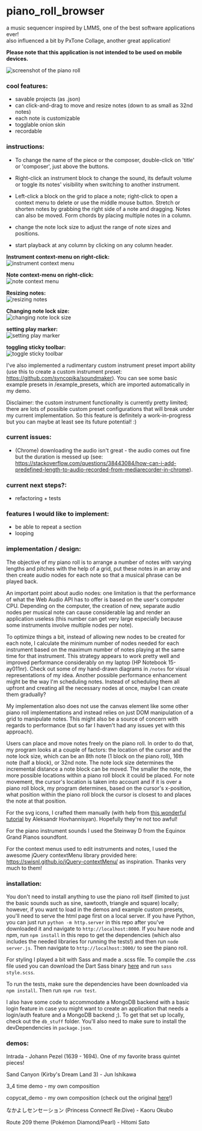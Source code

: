 # piano_roll_browser    
a music sequencer inspired by LMMS, one of the best software applications ever!    
also influenced a bit by PxTone Collage, another great application!    
    
**Please note that this application is not intended to be used on mobile devices.**    
    
![screenshot of the piano roll](screenshots/current.png "current look")    
    
### cool features:    
- savable projects (as .json)    
- can click-and-drag to move and resize notes (down to as small as 32nd notes)   
- each note is customizable    
- togglable onion skin    
- recordable    
    
### instructions:    
- To change the name of the piece or the composer, double-click on 'title' or 'composer', just above the buttons.     
    
- Right-click an instrument block to change the sound, its default volume or toggle its notes' visibility when switching to another instrument.    
    
- Left-click a block on the grid to place a note; right-click to open a context menu to delete or use the middle mouse button. Stretch or shorten notes by grabbing the right side of a note and dragging. Notes can also be moved. Form chords by placing multiple notes in a column.    
    
- change the note lock size to adjust the range of note sizes and positions.    
    
- start playback at any column by clicking on any column header.    
    
**Instrument context-menu on right-click:**    
![instrument context menu](screenshots/instrument_menu.gif "instrument context menu")   
    
**Note context-menu on right-click:**    
![note context menu](screenshots/note_menu.gif "note context menu")   
    
**Resizing notes:**    
![resizing notes](screenshots/note_resize.gif "resizing notes")    
    
**Changing note lock size:**    
![changing note lock size](screenshots/note_lock.gif "changing note lock size")    
    
**setting play marker:**    
![setting play marker](screenshots/playmarker.gif "setting playback at a certain column with the play marker")    
    
**toggling sticky toolbar:**    
![toggle sticky toolbar](screenshots/sticky_toolbar.gif "toggling the toolbar to be sticky")    
    
I've also implemented a rudimentary custom instrument preset import ability (use this to create a custom instrument preset: https://github.com/syncopika/soundmaker). You can see some basic example presets in /example_presets, which are imported automatically in my demo.    
    
Disclaimer: the custom instrument functionality is currently pretty limited; there are lots of possible custom preset configurations that will break under my current implementation. So this feature is definitely a work-in-progress but you can maybe at least see its future potential! :)    
    
### current issues:        
- (Chrome) downloading the audio isn't great - the audio comes out fine but the duration is messed up (see: https://stackoverflow.com/questions/38443084/how-can-i-add-predefined-length-to-audio-recorded-from-mediarecorder-in-chrome).    
    
### current next steps?:    
- refactoring + tests    
    
### features I would like to implement:    
- be able to repeat a section    
- looping
    
### implementation / design:    
The objective of my piano roll is to arrange a number of notes with varying lengths and pitches with the help of a grid, put these notes in an array and then create audio nodes for each note so that a musical phrase can be played back.    
    
An important point about audio nodes: one limitation is that the performance of what the Web Audio API has to offer is based on the user's computer CPU. Depending on the computer, the creation of new, separate audio nodes per musical note can cause considerable lag and render an application useless (this number can get very large especially because some instruments involve multiple nodes per note).    
    
To optimize things a bit, instead of allowing new nodes to be created for each note, I calculate the minimum number of nodes needed for each instrument based on the maximum number of notes playing at the same time for that instrument. This strategy appears to work pretty well and improved performance considerably on my laptop (HP Notebook 15-ay011nr). Check out some of my hand-drawn diagrams in `/notes` for visual representations of my idea. Another possible performance enhancement might be the way I'm scheduling notes. Instead of scheduling them all upfront and creating all the necessary nodes at once, maybe I can create them gradually?
    
My implementation also does not use the canvas element like some other piano roll implementations and instead relies on just DOM manipulation of a grid to manipulate notes. This might also be a source of concern with regards to performance (but so far I haven't had any issues yet with this approach).    
    
Users can place and move notes freely on the piano roll. In order to do that, my program looks at a couple of factors: the location of the cursor and the note lock size, which can be an 8th note (1 block on the piano roll), 16th note (half a block), or 32nd note. The note lock size determines the incremental distance a note block can be moved. The smaller the note, the more possible locations within a piano roll block it could be placed. For note movement, the cursor's location is taken into account and if it is over a piano roll block, my program determines, based on the cursor's x-position, what position within the piano roll block the cursor is closest to and places the note at that position.    
    
For the svg icons, I crafted them manually (with help from [this wonderful tutorial](https://www.aleksandrhovhannisyan.com/blog/svg-tutorial-how-to-code-svg-icons-by-hand/) by Aleksandr Hovhannisyan). Hopefully they're not too awful!    
    
For the piano instrument sounds I used the Steinway D from the Equinox Grand Pianos soundfont.    
    
For the context menus used to edit instruments and notes, I used the awesome jQuery contextMenu library provided here: https://swisnl.github.io/jQuery-contextMenu/ as inspiration. Thanks very much to them!    
    
### installation:    
You don't need to install anything to use the piano roll itself (limited to just the basic sounds such as sine, sawtooth, triangle and square) locally; however, if you want to load in the demos and example custom presets, you'll need to serve the html page first on a local server. If you have Python, you can just run `python -m http.server` in this repo after you've downloaded it and navigate to `http://localhost:8000`. If you have node and npm, run `npm install` in this repo to get the dependencies (which also includes the needed libraries for running the tests!) and then run `node server.js`. Then navigate to `http://localhost:3000/` to see the piano roll.    
    
For styling I played a bit with Sass and made a .scss file. To compile the .css file used you can download the Dart Sass binary [here](https://github.com/sass/dart-sass/releases/) and run `sass style.scss`.    
    
To run the tests, make sure the dependencies have been downloaded via `npm install`. Then run `npm run test`.    
    
I also have some code to accommodate a MongoDB backend with a basic login feature in case you might want to create an application that needs a login/auth feature and a MongoDB backend ;). To get that set up locally, check out the `db_stuff` folder. You'll also need to make sure to install the devDependencies in `package.json`.    
    
### demos:    
Intrada - Johann Pezel (1639 - 1694). One of my favorite brass quintet pieces!    
    
Sand Canyon (Kirby's Dream Land 3) - Jun Ishikawa
    
3_4 time demo - my own composition    
    
copycat_demo - my own composition (check out the original [here](https://opengameart.org/content/copycat)!)    
    
なかよしセンセーション (Princess Connect! Re:Dive) - Kaoru Okubo    
    
Route 209 theme (Pokémon Diamond/Pearl) - Hitomi Sato


    

